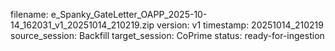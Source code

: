 filename: e_Spanky_GateLetter_OAPP_2025-10-14_162031_v1_20251014_210219.zip
version: v1
timestamp: 20251014_210219
source_session: Backfill
target_session: CoPrime
status: ready-for-ingestion
